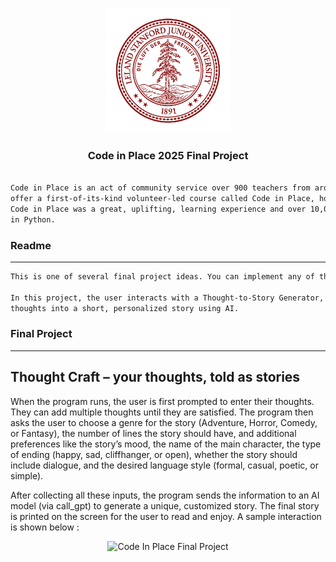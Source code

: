 
<p align="center">
  <a href="https://codeinplace.stanford.edu">
    <img width="200px" src="https://github.com/xiaowuc2/xiaowuc2/blob/master/source/82601797.png" alt="Logo">
  </a>
  <h3 align="center">Code in Place 2025 Final Project</h3>  
  <p align="center">
  </p>
</p>

```diff

Code in Place is an act of community service over 900 teachers from around the world came together to 
offer a first-of-its-kind volunteer-led course called Code in Place, hosted by Stanford University. 
Code in Place was a great, uplifting, learning experience and over 10,000 students learned how to code 
in Python.

```

### Readme

---
```diff
This is one of several final project ideas. You can implement any of the final project ideas, or you can come up with your own.

In this project, the user interacts with a Thought-to-Story Generator, a creative Python application that transforms a user's
thoughts into a short, personalized story using AI.

```
### Final Project

---

## Thought Craft – your thoughts, told as stories

When the program runs, the user is first prompted to enter their thoughts. They can add multiple thoughts until they are satisfied. The program then asks the user to choose a genre for the story (Adventure, Horror, Comedy, or Fantasy), the number of lines the story should have, and additional preferences like the story’s mood, the name of the main character, the type of ending (happy, sad, cliffhanger, or open), whether the story should include dialogue, and the desired language style (formal, casual, poetic, or simple).

After collecting all these inputs, the program sends the information to an AI model (via call_gpt) to generate a unique, customized story. The final story is printed on the screen for the user to read and enjoy.
A sample interaction is shown below :

<p align="center">
  <img src="https://i.postimg.cc/sxyY8YgH/Screenshot-2025-06-21-234559.png" alt="Code In Place Final Project" width="500">
</p>





